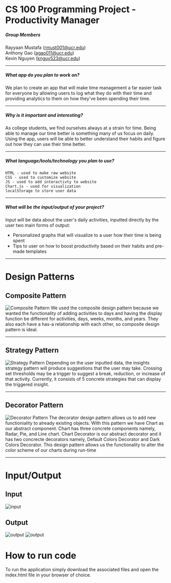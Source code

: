 # CS 100 Programming Project - Productivity Manager

##### Group Members
Rayyaan Mustafa (<rmust001@ucr.edu>)  
Anthony Gao (<agao011@ucr.edu>)  
Kevin Nguyen (<knguy523@ucr.edu>)  

---

##### What app do you plan to work on? 
We plan to create an app that will make time management a far easier task for everyone by allowing users to log what they do with their time and providing analytics to them on how they've been spending their time.

---

##### Why is it important and interesting?
As college students, we find ourselves always at a strain for time. Being able to manage our time better is something many of us focus on daily. Using the app, users will be able to better understand their habits and figure out how they can use their time better.

---

##### What language/tools/technology you plan to use?
	HTML - used to make raw website  
    CSS - used to customize website  
    JS - used to add interactivty to website  
    Chart.js - used for visualization  
    localStorage to store user data  
    
---

##### What will be the input/output of your project?
Input will be data about the user's daily activities, inputted directly by the user two main forms of output:
- Personalized graphs that will visualize to a user how their time is being spent
- Tips to user on how to boost productivity based on their habits and pre-made templates

---

# Design Patterns

## Composite Pattern
![Composite Pattern](/DesignPatternPictures/CompositePattern.png)
We used the composite design pattern because we wanted the functionality of adding activities to days and having the display function be different for activities, days, weeks, months, and years. They also each have a has-a relationship with each other, so composite design pattern is ideal.

---

## Strategy Pattern
![Strategy Pattern](/DesignPatternPictures/StrategyPattern.png)
Depending on the user inputted data, the insights strategy pattern will produce suggestions that the user may take. Crossing set thresholds may be a trigger to suggest a break, reduction, or increase of that activity. Currently, it consists of 5 concrete strategies that can display the triggered insight.

---

## Decorator Pattern
![Decorator Pattern](/DesignPatternPictures/DecoratorPattern.png)
The decorator design pattern allows us to add new functioniality to already existing objects. With this pattern we have Chart as our abstract component. Chart has three concrete components namely, Radar, Pie, and Line chart. Chart Decorator is our abstract decorator and it has two concrecte decorators namely, Default Colors Decorator and Dark Colors Decorator. This design pattern allows us the functionality to alter the color scheme of our charts during run-time

---

# Input/Output
## Input
![input](/images/input.png)
## Output
![output](/images/output1.png)
![output](/images/ouput2.png)

# How to run code

To run the application simply download the associated files and open the index.html file in your browser of choice.
